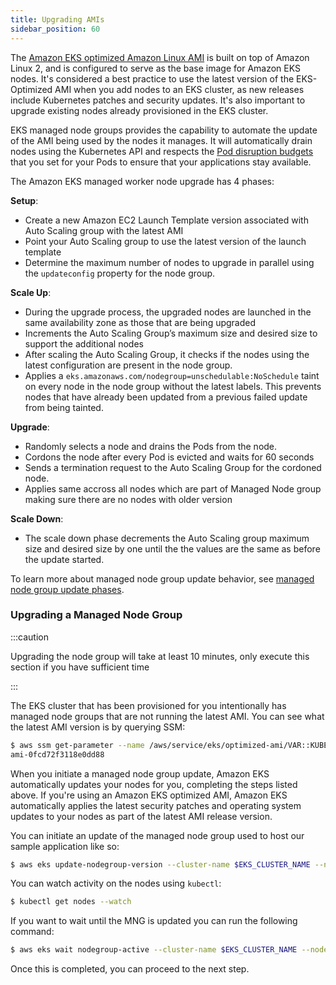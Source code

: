```yaml
---
title: Upgrading AMIs
sidebar_position: 60
---
```


The [Amazon EKS optimized Amazon Linux AMI](https://docs.aws.amazon.com/eks/latest/userguide/eks-optimized-amis.html) is built on top of Amazon Linux 2, and is configured to serve as the base image for Amazon EKS nodes. It's considered a best practice to use the latest version of the EKS-Optimized AMI when you add nodes to an EKS cluster, as new releases include Kubernetes patches and security updates. It's also important to upgrade existing nodes already provisioned in the EKS cluster.

EKS managed node groups provides the capability to automate the update of the AMI being used by the nodes it manages. It will automatically drain nodes using the Kubernetes API and respects the [Pod disruption budgets](https://kubernetes.io/docs/concepts/workloads/pods/disruptions/) that you set for your Pods to ensure that your applications stay available.

The Amazon EKS managed worker node upgrade has 4 phases:

**Setup**:

* Create a new Amazon EC2 Launch Template version associated with Auto Scaling group with the latest AMI
* Point your Auto Scaling group to use the latest version of the launch template
* Determine the maximum number of nodes to upgrade in parallel using the `updateconfig` property for the node group.

**Scale Up**:

* During the upgrade process, the upgraded nodes are launched in the same availability zone as those that are being upgraded
* Increments the Auto Scaling Group’s maximum size and desired size to support the additional nodes
* After scaling the Auto Scaling Group, it checks if the nodes using the latest configuration are present in the node group. 
* Applies a `eks.amazonaws.com/nodegroup=unschedulable:NoSchedule` taint on every node in the node group without the latest labels. This prevents nodes that have already been updated from a previous failed update from being tainted.

**Upgrade**:

* Randomly selects a node and drains the Pods from the node.
* Cordons the node after every Pod is evicted and waits for 60 seconds
* Sends a termination request to the Auto Scaling Group for the cordoned node.
* Applies same accross all nodes which are part of Managed Node group making sure there are no nodes with older version

**Scale Down**:

* The scale down phase decrements the Auto Scaling group maximum size and desired size by one until the the values are the same as before the update started.

To learn more about managed node group update behavior, see [managed node group update phases](https://docs.aws.amazon.com/eks/latest/userguide/managed-node-update-behavior.html).


### Upgrading a Managed Node Group

:::caution

Upgrading the node group will take at least 10 minutes, only execute this section if you have sufficient time

:::

The EKS cluster that has been provisioned for you intentionally has managed node groups that are not running the latest AMI. You can see what the latest AMI version is by querying SSM:

```bash
$ aws ssm get-parameter --name /aws/service/eks/optimized-ami/VAR::KUBERNETES_VERSION/amazon-linux-2/recommended/image_id --region $AWS_REGION --query "Parameter.Value" --output text
ami-0fcd72f3118e0dd88
```

When you initiate a managed node group update, Amazon EKS automatically updates your nodes for you, completing the steps listed above. If you're using an Amazon EKS optimized AMI, Amazon EKS automatically applies the latest security patches and operating system updates to your nodes as part of the latest AMI release version. 

You can initiate an update of the managed node group used to host our sample application like so:

```bash
$ aws eks update-nodegroup-version --cluster-name $EKS_CLUSTER_NAME --nodegroup-name $EKS_DEFAULT_MNG_NAME
```

You can watch activity on the nodes using `kubectl`:

```bash test=false
$ kubectl get nodes --watch
```

If you want to wait until the MNG is updated you can run the following command:

```bash timeout=1200
$ aws eks wait nodegroup-active --cluster-name $EKS_CLUSTER_NAME --nodegroup-name $EKS_DEFAULT_MNG_NAME
```

Once this is completed, you can proceed to the next step.

